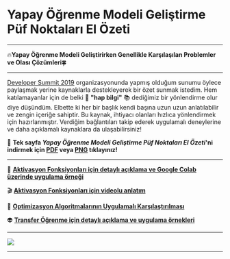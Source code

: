 # Yapay Öğrenme Modeli Geliştirme Püf Noktaları El Özeti
---

🔥**Yapay Öğrenme Modeli Geliştirirken Genellikle Karşılaşılan Problemler ve Olası Çözümleri**🍀

---

[Developer Summit 2019](http://summit.devnot.com/) organizasyonunda yapmış olduğum sunumu öylece paylaşmak yerine kaynaklarla destekleyerek bir özet sunmak istedim. Hem katılamayanlar için de belki 💊 **"hap bilgi"** 📚 dediğimiz bir yönlendirme olur diye düşündüm. Elbette ki her bir başlık kendi başına uzun uzun anlatılabilir ve zengin içeriğe sahiptir. Bu kaynak, ihtiyacı olanları hızlıca yönlendirmek için hazırlanmıştır. Verdiğim bağlantıları takip ederek uygulamalı deneylerine ve daha açıklamalı kaynaklara da ulaşabilirsiniz! 

💾 **Tek sayfa _Yapay Öğrenme Modeli Geliştirme Püf Noktaları El Özeti_'ni indirmek için [PDF](https://github.com/ayyucekizrak/Yapay_Ogrenme_Modeli_Gelistirme_Puf_Noktalari/blob/master/Yapay%20%C3%96%C4%9Frenme%20Modeli%20Geli%C5%9Ftirme%20P%C3%BCf%20Noktalar%C4%B1%20El%20Kitab%C4%B1.pdf) veya [PNG](https://github.com/ayyucekizrak/Yapay_Ogrenme_Modeli_Gelistirme_Puf_Noktalari/blob/master/Yapay%20%C3%96%C4%9Frenme%20Modeli%20Geli%C5%9Ftirme%20P%C3%BCf%20Noktalar%C4%B1%20El%20Kitab%C4%B1.png) tıklayınız!**

---

🌈 **[Aktivasyon Fonksiyonları için detaylı açıklama ve Google Colab üzerinde uygulama örneği](https://medium.com/deep-learning-turkiye/derin-%C3%B6%C4%9Frenme-i%C3%A7in-aktivasyon-fonksiyonlar%C4%B1n%C4%B1n-kar%C5%9F%C4%B1la%C5%9Ft%C4%B1r%C4%B1lmas%C4%B1-cee17fd1d9cd)**

🎬 **[Aktivasyon Fonksiyonları için videolu anlatım](https://www.youtube.com/watch?v=ZMkLC-ebIqE)**

🎯 **[Optimizasyon Algoritmalarının Uygulamalı Karşılaştırılması](https://github.com/ayyucekizrak/Udemy_DerinOgrenmeyeGiris/tree/master/Optimizasyon_Algoritmalarinin_Karsilastirilmasi)**

👽 **[Transfer Öğrenme için detaylı açıklama ve uygulama örnekleri](https://github.com/ayyucekizrak/Udemy_DerinOgrenmeyeGiris/tree/master/TransferOgrenme_FineTuning)**

---

![](https://github.com/ayyucekizrak/Yapay_Ogrenme_Modeli_Gelistirme_Puf_Noktalari/blob/master/Yapay%20%C3%96%C4%9Frenme%20Modeli%20Geli%C5%9Ftirme%20P%C3%BCf%20Noktalar%C4%B1%20El%20Kitab%C4%B1.png)

---


